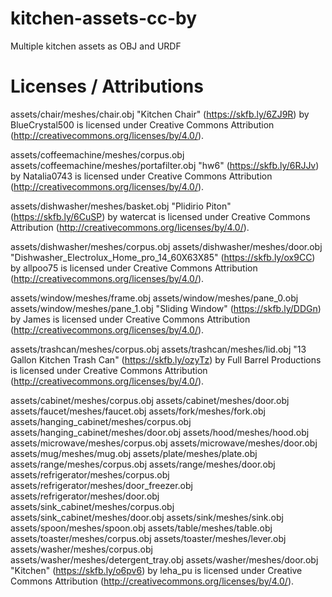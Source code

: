 # kitchen-assets-cc-by
Multiple kitchen assets as OBJ and URDF


# Licenses / Attributions
assets/chair/meshes/chair.obj
"Kitchen Chair" (https://skfb.ly/6ZJ9R) by BlueCrystal500 is licensed under Creative Commons Attribution (http://creativecommons.org/licenses/by/4.0/).

assets/coffeemachine/meshes/corpus.obj
assets/coffeemachine/meshes/portafilter.obj
"hw6" (https://skfb.ly/6RJJv) by Natalia0743 is licensed under Creative Commons Attribution (http://creativecommons.org/licenses/by/4.0/).

assets/dishwasher/meshes/basket.obj
"Plidirio Piton" (https://skfb.ly/6CuSP) by watercat is licensed under Creative Commons Attribution (http://creativecommons.org/licenses/by/4.0/).

assets/dishwasher/meshes/corpus.obj
assets/dishwasher/meshes/door.obj
"Dishwasher_Electrolux_Home_pro_14_60X63X85" (https://skfb.ly/ox9CC) by allpoo75 is licensed under Creative Commons Attribution (http://creativecommons.org/licenses/by/4.0/).

assets/window/meshes/frame.obj
assets/window/meshes/pane_0.obj
assets/window/meshes/pane_1.obj
"Sliding Window" (https://skfb.ly/DDGn) by James is licensed under Creative Commons Attribution (http://creativecommons.org/licenses/by/4.0/).

assets/trashcan/meshes/corpus.obj
assets/trashcan/meshes/lid.obj
"13 Gallon Kitchen Trash Can" (https://skfb.ly/ozyTz) by Full Barrel Productions is licensed under Creative Commons Attribution (http://creativecommons.org/licenses/by/4.0/).

assets/cabinet/meshes/corpus.obj
assets/cabinet/meshes/door.obj
assets/faucet/meshes/faucet.obj
assets/fork/meshes/fork.obj
assets/hanging_cabinet/meshes/corpus.obj
assets/hanging_cabinet/meshes/door.obj
assets/hood/meshes/hood.obj
assets/microwave/meshes/corpus.obj
assets/microwave/meshes/door.obj
assets/mug/meshes/mug.obj
assets/plate/meshes/plate.obj
assets/range/meshes/corpus.obj
assets/range/meshes/door.obj
assets/refrigerator/meshes/corpus.obj
assets/refrigerator/meshes/door_freezer.obj
assets/refrigerator/meshes/door.obj
assets/sink_cabinet/meshes/corpus.obj
assets/sink_cabinet/meshes/door.obj
assets/sink/meshes/sink.obj
assets/spoon/meshes/spoon.obj
assets/table/meshes/table.obj
assets/toaster/meshes/corpus.obj
assets/toaster/meshes/lever.obj
assets/washer/meshes/corpus.obj
assets/washer/meshes/detergent_tray.obj
assets/washer/meshes/door.obj
"Kitchen" (https://skfb.ly/o6pv6) by leha_pu is licensed under Creative Commons Attribution (http://creativecommons.org/licenses/by/4.0/).
